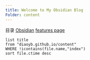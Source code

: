 ```yaml
---
title: Welcome to My Obsidian Blog
Folder: content
---
```

目录
[Obsidian](Obsidian)
[features page](/features)

```dataview
list title
from "diaoyb.github.io/content" 
WHERE !icontains(file.name,"index")
sort file.ctime desc
```

